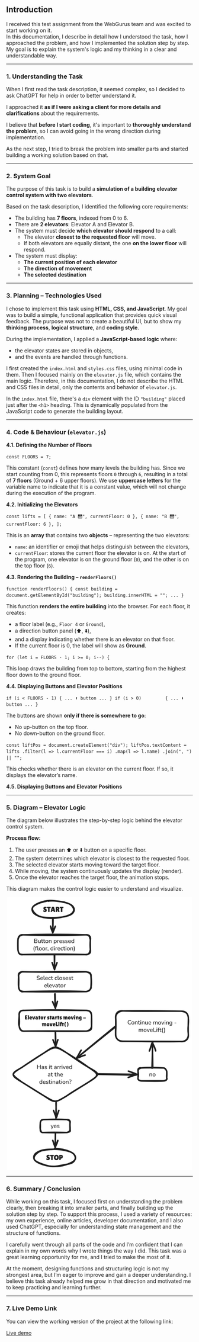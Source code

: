 ## Introduction

I received this test assignment from the WebGurus team and was excited to start working on it.<br>
In this documentation, I describe in detail how I understood the task, how I approached the problem, and how I implemented the solution step by step.<br>
My goal is to explain the system's logic and my thinking in a clear and understandable way.

---

### 1. Understanding the Task

When I first read the task description, it seemed complex, so I decided to ask ChatGPT for help in order to better understand it.

I approached it **as if I were asking a client for more details and clarifications** about the requirements.

I believe that **before I start coding**, it's important to **thoroughly understand the problem**, so I can avoid going in the wrong direction during implementation.

As the next step, I tried to break the problem into smaller parts and started building a working solution based on that.

---

### 2. System Goal

The purpose of this task is to build a **simulation of a building elevator control system with two elevators**.

Based on the task description, I identified the following core requirements:
* The building has **7 floors**, indexed from 0 to 6.
* There are **2 elevators**: Elevator A and Elevator B.
* The system must decide **which elevator should respond** to a call:
  * The elevator **closest to the requested floor** will move.
  * If both elevators are equally distant, the one **on the lower floor** will respond.
* The system must display:
  * **The current position of each elevator**
  * **The direction of movement**
  * **The selected destination**

---

### 3. Planning – Technologies Used

I chose to implement this task using **HTML, CSS, and JavaScript**. My goal was to build a simple, functional application that provides quick visual feedback.
The purpose was not to create a beautiful UI, but to show my **thinking process**, **logical structure**, and **coding style**.

During the implementation, I applied a **JavaScript-based logic** where:
  * the elevator states are stored in objects,
  * and the events are handled through functions.

I first created the `index.html` and `styles.css` files, using minimal code in them.
Then I focused mainly on the `elevator.js` file, which contains the main logic.
Therefore, in this documentation, I do not describe the HTML and CSS files in detail, only the contents and behavior of `elevator.js`.

In the `index.html` file, there's a `div` element with the ID `"building"` placed just after the `<h1>` heading. This is dynamically populated from the JavaScript code to generate the building layout.

---

### 4. Code & Behaviour (`elevator.js`)

**4.1. Defining the Number of Floors**

`const FLOORS = 7;`

This constant (`const`) defines how many levels the building has. Since we start counting from 0, this represents floors `0` through `6`, resulting in a total of **7 floors** (Ground + 6 upper floors).
We use **uppercase letters** for the variable name to indicate that it is a constant value, which will not change during the execution of the program.

**4.2. Initializing the Elevators**

`const lifts = [
  { name: "A 🛗", currentFloor: 0 },
  { name: "B 🛗", currentFloor: 6 },
];`

This is an **array** that contains two **objects** – representing the two elevators:
* `name`: an identifier or emoji that helps distinguish between the elevators,
* `currentFloor`: stores the current floor the elevator is on.
At the start of the program, one elevator is on the ground floor (`0`), and the other is on the top floor (`6`).

**4.3. Rendering the Building – `renderFloors()`**

`function renderFloors() {
  const building = document.getElementById("building");
  building.innerHTML = "";
  ...
}`

This function **renders the entire building** into the browser. For each floor, it creates:
* a floor label (e.g., `Floor 4` or `Ground`),
* a direction button panel (⬆️, ⬇️),
* and a display indicating whether there is an elevator on that floor.
* If the current floor is 0, the label will show as **Ground**.

`for (let i = FLOORS - 1; i >= 0; i--) {`

This loop draws the building from top to bottom, starting from the highest floor down to the ground floor.

**4.4. Displaying Buttons and Elevator Positions**

`if (i < FLOORS - 1) { ... ⬆️ button ... }
if (i > 0)         { ... ⬇️ button ... }`

The buttons are shown **only if there is somewhere to go**:
* No up-button on the top floor.
* No down-button on the ground floor.

`const liftPos = document.createElement("div");
liftPos.textContent = lifts
  .filter(l => l.currentFloor === i)
  .map(l => l.name)
  .join(", ") || "";`

This checks whether there is an elevator on the current floor.
If so, it displays the elevator’s name.

**4.5. Displaying Buttons and Elevator Positions**


---

### 5. Diagram – Elevator Logic

The diagram below illustrates the step-by-step logic behind the elevator control system.

**Process flow:**
1. The user presses an ⬆️ or ⬇️ button on a specific floor.
2. The system determines which elevator is closest to the requested floor.
3. The selected elevator starts moving toward the target floor.
4. While moving, the system continuously updates the display (render).
5. Once the elevator reaches the target floor, the animation stops.

This diagram makes the control logic easier to understand and visualize.
<p align="center">
<img src="https://raw.githubusercontent.com/galsandor2012/elevator-control-system/main/elevator-logic-diagram.png" width="500" />
</p>

---

### 6. Summary / Conclusion

While working on this task, I focused first on understanding the problem clearly, then breaking it into smaller parts, and finally building up the solution step by step. To support this process, I used a variety of resources: my own experience, online articles, developer documentation, and I also used ChatGPT, especially for understanding state management and the structure of functions.

I carefully went through all parts of the code and I’m confident that I can explain in my own words why I wrote things the way I did. This task was a great learning opportunity for me, and I tried to make the most of it.

At the moment, designing functions and structuring logic is not my strongest area, but I’m eager to improve and gain a deeper understanding. I believe this task already helped me grow in that direction and motivated me to keep practicing and learning further.

---

### 7. Live Demo Link
You can view the working version of the project at the following link:

[Live demo](https://elevator-control-system-galsandor.netlify.app/)




